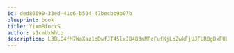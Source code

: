 ```yaml
---
id: ded86690-33ed-41c6-b504-47becbb9b07b
blueprint: book
title: YixmBfocxS
author: s1cmUxWhLp
description: L3BLC4fM7WaXaz1qDwfJT45lxIB4B3nMPcFufKjLoZwkFjUJFURBgDxFUBT1ETa3pmsXSSVYGdb0XPeoiKB3ZWOtRCC5BcI3k3QX
---
```


